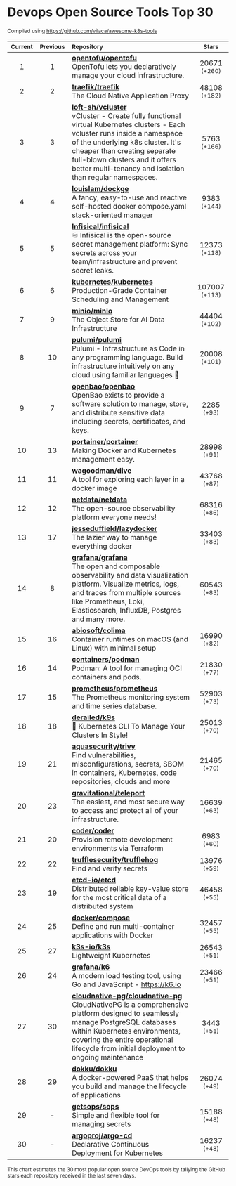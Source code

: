 # Devops Open Source Tools Top 30
<sup>Compiled using https://github.com/vilaca/awesome-k8s-tools</sup>
<div align="center">

|<sub>Current</sub>|<sub>Previous</sub>|<sub>Repository</sub>|<sub>Stars</sub>|
|:---:|:---:|:---|:---:|
|1|1|[**opentofu/opentofu**](https://github.com/opentofu/opentofu)<br/>OpenTofu lets you declaratively manage your cloud infrastructure.|20671 <sup>(+260)</sup>|
|2|2|[**traefik/traefik**](https://github.com/traefik/traefik)<br/>The Cloud Native Application Proxy|48108 <sup>(+182)</sup>|
|3|3|[**loft-sh/vcluster**](https://github.com/loft-sh/vcluster)<br/>vCluster - Create fully functional virtual Kubernetes clusters - Each vcluster runs inside a namespace of the underlying k8s cluster. It's cheaper than creating separate full-blown clusters and it offers better multi-tenancy and isolation than regular namespaces.|5763 <sup>(+166)</sup>|
|4|4|[**louislam/dockge**](https://github.com/louislam/dockge)<br/>A fancy, easy-to-use and reactive self-hosted docker compose.yaml stack-oriented manager|9383 <sup>(+144)</sup>|
|5|5|[**Infisical/infisical**](https://github.com/Infisical/infisical)<br/>♾ Infisical is the open-source secret management platform: Sync secrets across your team/infrastructure and prevent secret leaks.|12373 <sup>(+118)</sup>|
|6|6|[**kubernetes/kubernetes**](https://github.com/kubernetes/kubernetes)<br/>Production-Grade Container Scheduling and Management|107007 <sup>(+113)</sup>|
|7|9|[**minio/minio**](https://github.com/minio/minio)<br/>The Object Store for AI Data Infrastructure|44404 <sup>(+102)</sup>|
|8|10|[**pulumi/pulumi**](https://github.com/pulumi/pulumi)<br/>Pulumi - Infrastructure as Code in any programming language. Build infrastructure intuitively on any cloud using familiar languages 🚀|20008 <sup>(+101)</sup>|
|9|7|[**openbao/openbao**](https://github.com/openbao/openbao)<br/>OpenBao exists to provide a software solution to manage, store, and distribute sensitive data including secrets, certificates, and keys.|2285 <sup>(+93)</sup>|
|10|13|[**portainer/portainer**](https://github.com/portainer/portainer)<br/>Making Docker and Kubernetes management easy.|28998 <sup>(+91)</sup>|
|11|11|[**wagoodman/dive**](https://github.com/wagoodman/dive)<br/>A tool for exploring each layer in a docker image|43768 <sup>(+87)</sup>|
|12|12|[**netdata/netdata**](https://github.com/netdata/netdata)<br/>The open-source observability platform everyone needs!|68316 <sup>(+86)</sup>|
|13|17|[**jesseduffield/lazydocker**](https://github.com/jesseduffield/lazydocker)<br/>The lazier way to manage everything docker|33403 <sup>(+83)</sup>|
|14|8|[**grafana/grafana**](https://github.com/grafana/grafana)<br/>The open and composable observability and data visualization platform. Visualize metrics, logs, and traces from multiple sources like Prometheus, Loki, Elasticsearch, InfluxDB, Postgres and many more. |60543 <sup>(+83)</sup>|
|15|16|[**abiosoft/colima**](https://github.com/abiosoft/colima)<br/>Container runtimes on macOS (and Linux) with minimal setup|16990 <sup>(+82)</sup>|
|16|14|[**containers/podman**](https://github.com/containers/podman)<br/>Podman: A tool for managing OCI containers and pods.|21830 <sup>(+77)</sup>|
|17|15|[**prometheus/prometheus**](https://github.com/prometheus/prometheus)<br/>The Prometheus monitoring system and time series database.|52903 <sup>(+73)</sup>|
|18|18|[**derailed/k9s**](https://github.com/derailed/k9s)<br/>🐶 Kubernetes CLI To Manage Your Clusters In Style!|25013 <sup>(+70)</sup>|
|19|21|[**aquasecurity/trivy**](https://github.com/aquasecurity/trivy)<br/>Find vulnerabilities, misconfigurations, secrets, SBOM in containers, Kubernetes, code repositories, clouds and more|21465 <sup>(+70)</sup>|
|20|23|[**gravitational/teleport**](https://github.com/gravitational/teleport)<br/>The easiest, and most secure way to access and protect all of your infrastructure.|16639 <sup>(+63)</sup>|
|21|20|[**coder/coder**](https://github.com/coder/coder)<br/>Provision remote development environments via Terraform|6983 <sup>(+60)</sup>|
|22|22|[**trufflesecurity/trufflehog**](https://github.com/trufflesecurity/trufflehog)<br/>Find and verify secrets|13976 <sup>(+59)</sup>|
|23|19|[**etcd-io/etcd**](https://github.com/etcd-io/etcd)<br/>Distributed reliable key-value store for the most critical data of a distributed system|46458 <sup>(+55)</sup>|
|24|25|[**docker/compose**](https://github.com/docker/compose)<br/>Define and run multi-container applications with Docker|32457 <sup>(+55)</sup>|
|25|27|[**k3s-io/k3s**](https://github.com/k3s-io/k3s)<br/>Lightweight Kubernetes|26543 <sup>(+51)</sup>|
|26|24|[**grafana/k6**](https://github.com/grafana/k6)<br/>A modern load testing tool, using Go and JavaScript - https://k6.io|23466 <sup>(+51)</sup>|
|27|30|[**cloudnative-pg/cloudnative-pg**](https://github.com/cloudnative-pg/cloudnative-pg)<br/>CloudNativePG is a comprehensive platform designed to seamlessly manage PostgreSQL databases within Kubernetes environments, covering the entire operational lifecycle from initial deployment to ongoing maintenance|3443 <sup>(+51)</sup>|
|28|29|[**dokku/dokku**](https://github.com/dokku/dokku)<br/>A docker-powered PaaS that helps you build and manage the lifecycle of applications|26074 <sup>(+49)</sup>|
|29|-|[**getsops/sops**](https://github.com/getsops/sops)<br/>Simple and flexible tool for managing secrets|15188 <sup>(+48)</sup>|
|30|-|[**argoproj/argo-cd**](https://github.com/argoproj/argo-cd)<br/>Declarative Continuous Deployment for Kubernetes|16237 <sup>(+48)</sup>|


</div>

<sub>This chart estimates the 30 most popular open source DevOps tools by tallying the GitHub stars each repository received in the last seven days.</sub>
